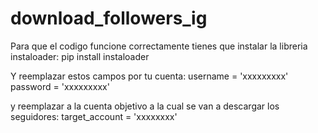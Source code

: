 # download_followers_ig

Para que el codigo funcione correctamente tienes que instalar la libreria instaloader: pip install instaloader

Y reemplazar estos campos por tu cuenta: 
username = 'xxxxxxxxx'
password = 'xxxxxxxxx'

y reemplazar a la cuenta objetivo a la cual se van a descargar los seguidores: target_account = 'xxxxxxxx'

